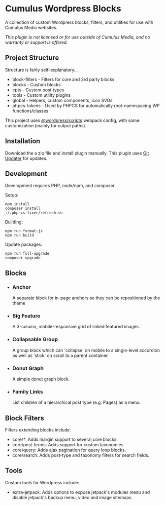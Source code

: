 # Cumulus Wordpress Blocks

A collection of custom Wordpress blocks, filters, and utilities for use with Cumulus Media websites.

*This plugin is not licensed or for use outside of Cumulus Media, and no warranty or support is offered.*

## Project Structure

Structure is fairly self-explanatory...

* block-filters - Filters for core and 3rd party blocks
* blocks - Custom blocks
* cpts - Custom post types
* tools - Custom utility plugins
* global - Helpers, custom components, icon SVGs
* phpcs-tokens - Used by PHPCS for automatically root-namespacing WP functions/classes

This project uses [@wordpress/scripts](https://github.com/WordPress/gutenberg/tree/trunk/packages/scripts) webpack config, with some customization (mainly for output paths).

## Installation

Download the a zip file and install plugin manually. This plugin uses [Git Updater](https://github.com/afragen/git-updater) for updates.

## Development

Development requires PHP, node/npm, and composer.

Setup:
```
npm install
composer install
./.php-cs-fixer/refresh.sh
```

Building:
```
npm run format:js
npm run build
```

Update packages:
```
npm run full-upgrade
composer upgrade
```

## Blocks

* ### Anchor

	A separate block for in-page anchors so they can be repositioned by the theme

* ### Big Feature

	A 3-column, mobile-responsive grid of linked featured images.

* ### Collapsable Group

	A group block which can 'collapse' on mobile to a single-level accordion as well as 'stick' on scroll to a parent container.

* ### Donut Graph

	A simple donut graph block.

* ### Family Links

	List children of a hierarchical post type (e.g. Pages) as a menu.


## Block Filters

Filters extending blocks include:

* core/*: Adds margin support to several core blocks.
* core/post-terms: Adds support for custom taxonomies.
* core/query: Adds ajax pagination for query loop blocks.
* core/search: Adds post-type and taxonomy filters for search fields.

## Tools

Custom tools for Wordpress include:

* extra-jetpack: Adds options to expose jetpack's modules menu and disable jetpack's backup menu, video and image sitemaps.